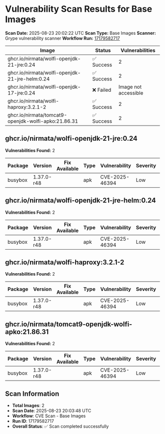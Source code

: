 # Vulnerability Scan Results for Base Images

**Scan Date:** 2025-08-23 20:02:22 UTC
**Scan Type:** Base Images
**Scanner:** Grype vulnerability scanner
**Workflow Run:** [17179582717](https://github.com/nirmata/nch-release-management/actions/runs/17179582717)

| Image | Status | Vulnerabilities |
|-------|--------|----------------|
| ghcr.io/nirmata/wolfi-openjdk-21-jre:0.24 | ✅ Success | 2 |
| ghcr.io/nirmata/wolfi-openjdk-21-jre-helm:0.24 | ✅ Success | 2 |
| ghcr.io/nirmata/wolfi-openjdk-17-jre:0.24 | ❌ Failed | Image not accessible |
| ghcr.io/nirmata/wolfi-haproxy:3.2.1-2 | ✅ Success | 2 |
| ghcr.io/nirmata/tomcat9-openjdk-wolfi-apko:21.86.31 | ✅ Success | 2 |

## ghcr.io/nirmata/wolfi-openjdk-21-jre:0.24

**Vulnerabilities Found:** 2

| Package | Version | Fix Available | Type | Vulnerability | Severity | Published Date |
|---------|---------|---------------|------|---------------|----------|----------------|
| busybox | 1.37.0-r48 |  | apk | CVE-2025-46394 | Low | 2025-04-23 |

## ghcr.io/nirmata/wolfi-openjdk-21-jre-helm:0.24

**Vulnerabilities Found:** 2

| Package | Version | Fix Available | Type | Vulnerability | Severity | Published Date |
|---------|---------|---------------|------|---------------|----------|----------------|
| busybox | 1.37.0-r48 |  | apk | CVE-2025-46394 | Low | 2025-04-23 |

## ghcr.io/nirmata/wolfi-haproxy:3.2.1-2

**Vulnerabilities Found:** 2

| Package | Version | Fix Available | Type | Vulnerability | Severity | Published Date |
|---------|---------|---------------|------|---------------|----------|----------------|
| busybox | 1.37.0-r48 |  | apk | CVE-2025-46394 | Low | 2025-04-23 |

## ghcr.io/nirmata/tomcat9-openjdk-wolfi-apko:21.86.31

**Vulnerabilities Found:** 2

| Package | Version | Fix Available | Type | Vulnerability | Severity | Published Date |
|---------|---------|---------------|------|---------------|----------|----------------|
| busybox | 1.37.0-r48 |  | apk | CVE-2025-46394 | Low | 2025-04-23 |

## Scan Information
- **Total Images**: 2
- **Scan Date**: 2025-08-23 20:03:48 UTC
- **Workflow**: CVE Scan - Base Images
- **Run ID**: 17179582717
- **Overall Status**: ✅ Scan completed successfully
